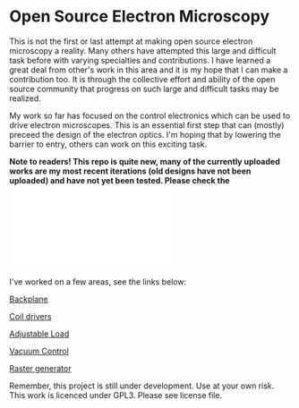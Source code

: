 # Open Source Electron Microscopy

This is not the first or last attempt at making open source electron microscopy a reality. Many others have attempted this large and difficult task before with varying specialties and contributions. I have learned a great deal from other's work in this area and it is my hope that I can make a contribution too. It is through the collective effort and ability of the open source community that progress on such large and difficult tasks may be realized.

My work so far has focused on the control electronics which can be used to drive electron microscopes. This is an essential first step that can (mostly) preceed the design of the electron optics. I'm hoping that by lowering the barrier to entry, others can work on this exciting task.

**Note to readers! This repo is quite new, many of the currently uploaded works are my most recent iterations (old designs have not been uploaded) and have not yet been tested. Please check the ![status page!](./Documentation/Design_Status.md)**

I've worked on a few areas, see the links below:

[Backplane](./Backplane/README.md)

[Coil drivers](./DeflectionCoilDrivers/README.md)

[Adjustable Load](./AdjustableLoad/README.md)

[Vacuum Control](./VacuumControl/README.md)

[Raster generator](./RasterGenerator/README.md)

Remember, this project is still under development. Use at your own risk. This work is licenced under GPL3. Please see license file.
